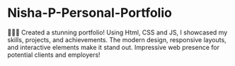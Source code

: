 # Nisha-P-Personal-Portfolio
🎨🌐📱 Created a stunning portfolio! Using Html, CSS and JS, I showcased my skills, projects, and achievements. The modern design, responsive layouts, and interactive elements make it stand out. Impressive web presence for potential clients and employers!
